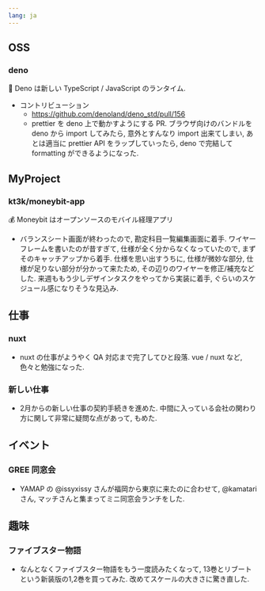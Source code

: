 ```yaml
---
lang: ja
---
```


## OSS

### deno

🦕 Deno は新しい TypeScript / JavaScript のランタイム.

- コントリビューション
  - https://github.com/denoland/deno_std/pull/156
  - prettier を deno 上で動かすようにする PR. ブラウザ向けのバンドルを deno から import してみたら, 意外とすんなり import 出来てしまい, あとは適当に prettier API をラップしていったら, deno で完結して formatting ができるようになった.

## MyProject

### kt3k/moneybit-app

💰 Moneybit はオープンソースのモバイル経理アプリ

- バランスシート画面が終わったので, 勘定科目一覧編集画面に着手. ワイヤーフレームを書いたのが昔すぎて, 仕様が全く分からなくなっていたので, まずそのキャッチアップから着手. 仕様を思い出すうちに, 仕様が微妙な部分, 仕様が足りない部分が分かって来たため, その辺りのワイヤーを修正/補充などした. 来週ももう少しデザインタスクをやってから実装に着手, ぐらいのスケジュール感になりそうな見込み.

## 仕事

### nuxt

- nuxt の仕事がようやく QA 対応まで完了してひと段落. vue / nuxt など, 色々と勉強になった.

### 新しい仕事

- 2月からの新しい仕事の契約手続きを進めた. 中間に入っている会社の関わり方に関して非常に疑問な点があって, もめた.

## イベント

### GREE 同窓会

- YAMAP の @issyxissy さんが福岡から東京に来たのに合わせて, @kamatari さん, マッチさんと集まってミニ同窓会ランチをした.

## 趣味

### ファイブスター物語

- なんとなくファイブスター物語をもう一度読みたくなって, 13巻とリブートという新装版の1,2巻を買ってみた. 改めてスケールの大きさに驚き直した.
